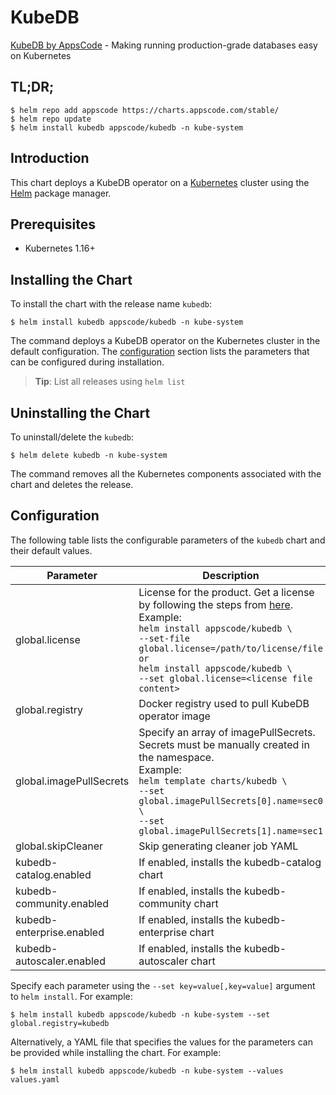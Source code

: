 # KubeDB

[KubeDB by AppsCode](https://github.com/kubedb) - Making running production-grade databases easy on Kubernetes

## TL;DR;

```console
$ helm repo add appscode https://charts.appscode.com/stable/
$ helm repo update
$ helm install kubedb appscode/kubedb -n kube-system
```

## Introduction

This chart deploys a KubeDB operator on a [Kubernetes](http://kubernetes.io) cluster using the [Helm](https://helm.sh) package manager.

## Prerequisites

- Kubernetes 1.16+

## Installing the Chart

To install the chart with the release name `kubedb`:

```console
$ helm install kubedb appscode/kubedb -n kube-system
```

The command deploys a KubeDB operator on the Kubernetes cluster in the default configuration. The [configuration](#configuration) section lists the parameters that can be configured during installation.

> **Tip**: List all releases using `helm list`

## Uninstalling the Chart

To uninstall/delete the `kubedb`:

```console
$ helm delete kubedb -n kube-system
```

The command removes all the Kubernetes components associated with the chart and deletes the release.

## Configuration

The following table lists the configurable parameters of the `kubedb` chart and their default values.

|         Parameter         |                                                                                                                                                                              Description                                                                                                                                                                              | Default |
|---------------------------|-----------------------------------------------------------------------------------------------------------------------------------------------------------------------------------------------------------------------------------------------------------------------------------------------------------------------------------------------------------------------|---------|
| global.license            | License for the product. Get a license by following the steps from [here](https://kubedb.com/docs/latest/setup/install/enterprise#get-a-trial-license). <br> Example: <br> `helm install appscode/kubedb \` <br> `--set-file global.license=/path/to/license/file` <br> `or` <br> `helm install appscode/kubedb \` <br> `--set global.license=<license file content>` | `""`    |
| global.registry           | Docker registry used to pull KubeDB operator image                                                                                                                                                                                                                                                                                                                    | `""`    |
| global.imagePullSecrets   | Specify an array of imagePullSecrets. Secrets must be manually created in the namespace. <br> Example: <br> `helm template charts/kubedb \` <br> `--set global.imagePullSecrets[0].name=sec0 \` <br> `--set global.imagePullSecrets[1].name=sec1`                                                                                                                     | `[]`    |
| global.skipCleaner        | Skip generating cleaner job YAML                                                                                                                                                                                                                                                                                                                                      | `false` |
| kubedb-catalog.enabled    | If enabled, installs the kubedb-catalog chart                                                                                                                                                                                                                                                                                                                         | `true`  |
| kubedb-community.enabled  | If enabled, installs the kubedb-community chart                                                                                                                                                                                                                                                                                                                       | `true`  |
| kubedb-enterprise.enabled | If enabled, installs the kubedb-enterprise chart                                                                                                                                                                                                                                                                                                                      | `false` |
| kubedb-autoscaler.enabled | If enabled, installs the kubedb-autoscaler chart                                                                                                                                                                                                                                                                                                                      | `false` |


Specify each parameter using the `--set key=value[,key=value]` argument to `helm install`. For example:

```console
$ helm install kubedb appscode/kubedb -n kube-system --set global.registry=kubedb
```

Alternatively, a YAML file that specifies the values for the parameters can be provided while
installing the chart. For example:

```console
$ helm install kubedb appscode/kubedb -n kube-system --values values.yaml
```
